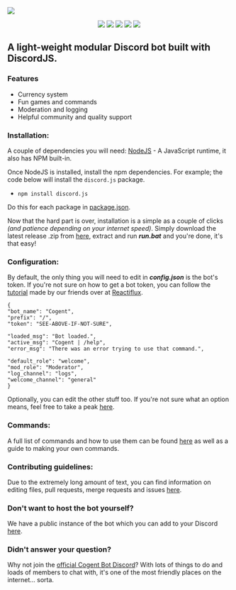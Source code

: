 ![](https://i.imgur.com/lwD2EOn.png)

<p align="center">
    <img src="https://img.shields.io/github/release/VenkSociety/Cogent.svg">
    <img src="https://img.shields.io/github/license/VenkSociety/Cogent.svg">
    <img src="https://img.shields.io/github/issues/VenkSociety/Cogent.svg">
    <img src="https://img.shields.io/github/issues-pr/VenkSociety/Cogent.svg">
    <img src="https://img.shields.io/github/repo-size/VenkSociety/Cogent.svg">
</p>

## A light-weight modular Discord bot built with DiscordJS.

### Features
- Currency system
- Fun games and commands
- Moderation and logging
- Helpful community and quality support

### Installation:
A couple of dependencies you will need:
[NodeJS](https://nodejs.org/en/download/) - A JavaScript runtime, it also has NPM built-in. 

Once NodeJS is installed, install the npm dependencies. For example; the code below will install the `discord.js` package.

- ```npm install discord.js```

Do this for each package in [package.json](https://github.com/VenkSociety/Cogent/blob/master/package.json#L18).

Now that the hard part is over, installation is a simple as a couple of clicks *(and patience depending on your internet speed)*. Simply download the latest release .zip from [here](https://github.com/VenkSociety/Cogent/releases), extract and run **_run.bat_** and you're done, it's that easy!

### Configuration:
By default, the only thing you will need to edit in **_config.json_** is the bot's token. If you're not sure on how to get a bot token, you can follow the [tutorial](https://github.com/reactiflux/discord-irc/wiki/Creating-a-discord-bot-&-getting-a-token) made by our friends over at [Reactiflux](https://www.reactiflux.com/).

    {
    "bot_name": "Cogent",
    "prefix": "/",
    "token": "SEE-ABOVE-IF-NOT-SURE",

    "loaded_msg": "Bot loaded.",
    "active_msg": "Cogent | /help",
    "error_msg": "There was an error trying to use that command.",
    
    "default_role": "welcome",
    "mod_role": "Moderator",
    "log_channel": "logs",
    "welcome_channel": "general"
	}

Optionally, you can edit the other stuff too. If you're not sure what an option means, feel free to take a peak [here](https://github.com/VenkSociety/Cogent/wiki/Config.js).

### Commands:
A full list of commands and how to use them can be found [here](https://github.com/VenkSociety/Cogent/wiki/Commands) as well as a guide to making your own commands.

### Contributing guidelines:
Due to the extremely long amount of text, you can find information on editing files, pull requests, merge requests and issues [here](https://github.com/VenkSociety/Cogent/wiki/Contributing-Guidelines).

### Don't want to host the bot yourself?
We have a public instance of the bot which you can add to your Discord [here](https://discordapp.com/oauth2/authorize?client_id=492871769485475840&scope=bot&permissions=1506142455).

### Didn't answer your question?
Why not join the [official Cogent Bot Discord](https://discord.gg/3hbeQgY)? With lots of things to do and loads of members to chat with, it's one of the most friendly places on the internet... sorta.

